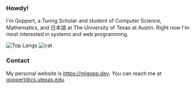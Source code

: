 ### Howdy!

I'm Goppert, a Turing Scholar and student of Computer Science, Mathematics, and 日本語 at The University of Texas at Austin.
Right now I'm most interested in systems and web programming.

![Top Langs](https://github-readme-stats.vercel.app/api/top-langs/?username=migopp&layout=compact&hide=html)
![cat](https://github.com/user-attachments/assets/c5f6a940-f0c1-4f51-89ed-4f48e49fa7a7)

### Contact

My personal website is <https://migopp.dev>.
You can reach me at goppert@cs.utexas.edu.
